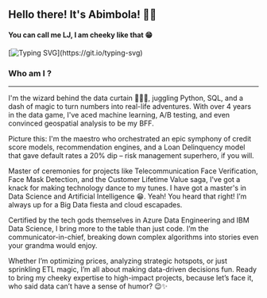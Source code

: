## Hello there! It's Abimbola! 👋🏾

#### You can call me LJ, I am cheeky like that 😁

[![Typing SVG](https://readme-typing-svg.herokuapp.com?font=arial&color=3384B4&lines=++Welcome+To+My+Cozy+Corner+😁...;❄️+I+am+excited+to+have+you+here+😁+...)](https://git.io/typing-svg)

### Who am I ?
-----
I'm the wizard behind the data curtain 👩🏾‍💻, juggling Python, SQL, and a dash of magic to turn numbers into real-life adventures. With over 4 years in the data game, I've aced machine learning, A/B testing, and even convinced geospatial analysis to be my BFF.

Picture this: I'm the maestro who orchestrated an epic symphony of credit score models, recommendation engines, and a Loan Delinquency model that gave default rates a 20% dip – risk management superhero, if you will.

Master of ceremonies for projects like Telecommunication Face Verification, Face Mask Detection, and the Customer Lifetime Value saga, I've got a knack for making technology dance to my tunes. I have got a master's in Data Science and Artificial Intelligence 😁. Yeah! You heard that right! I’m always up for a Big Data fiesta and cloud escapades.

Certified by the tech gods themselves in Azure Data Engineering and IBM Data Science, I bring more to the table than just code. I’m the communicator-in-chief, breaking down complex algorithms into stories even your grandma would enjoy.

Whether I’m optimizing prices, analyzing strategic hotspots, or just sprinkling ETL magic, I’m all about making data-driven decisions fun. Ready to bring my cheeky expertise to high-impact projects, because let’s face it, who said data can’t have a sense of humor? 😉✨

